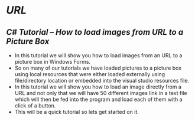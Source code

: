 # **_URL_**

## **_C# Tutorial – How to load images from URL to a Picture Box_**

- In this tutorial we will show you how to load images from an URL to a picture box in  Windows Forms.
- So on many of our tutorials we have loaded pictures to a picture box using local resources that were either loaded externally using file/directory location or embedded into the visual studio resources file.
- In this tutorial we will show you how to load an image directly from a URL and not only that we will have 50 different images link in a text file which will then be fed into the program and load each of them with a click of a button.
- This will be a quick tutorial so lets get started on it.
